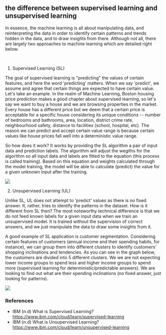 ## the difference between supervised learning and unsupervised learning

In essence, the machine learning is all about manipulating data, and reinterpreting the data in order to identify certain patterns and trends hidden in the data, and to draw insights from there. Although not all, there are largely two approaches to machine learning which are detailed right below. 

<br>

1) Supervised Learning (SL)

The goal of supervised learning is "predicting" the values of certain features, and here the word 'predicting' matters. When we say 'predict', we assume and agree that certain things are expected to have certain value. Let's take an example. In the realm of Machine Learning, Boston housing price prediction makes a good chapter about supervised learning, so let's say we want to buy a house and we are browsing properties in the market. Every house has a different price but we deem that a certain price is acceptable for a specific house considering its unique conditions -- number of bedrooms and bathrooms, area, location, district crime rate, neighbourhood safety, distance to facilities (school, hospital, etc). The reason we can predict and accept certain value range is because certain values like house prices fall well into a deterministic value range. 

So how does it work? It works by providing the SL algorithm a pair of input data and prediction labels. The algorithm will adjust the wegiths for the algorithm so all input data and labels are fitted to the equation (this process is called training). Based on this equation and weights calculated through the model training, the model will be able to calculate (predict) the value for a given unknown input after the training. 

<img src="https://github.com/deep-woods/UNI-2022-4407-12-Machine-Learning/blob/main/images/Unit_1_Supervised_learning__linear_regression.png" />

<br>

2) Unsupervised Learning (UL)

Unlike SL, UL does not attempt to 'predict' values as there is no fixed answer. It, rather, tries to identify the patterns in the dataset. How is it different from SL then? The most noteworthy technical difference is that we do not feed known labels for a given input data when we train an unsupervised model. It is trained without the supervision of correct answers, and we just manipulate the data to draw some insights from it.

A good example of SL application is customer segmentation. Considering certain features of customers (annual income and their spending habits, for instance), we can group them into different clusters to identify customers' shopping inclinations and tendencies. As you can see in the graph below, the customers are divided into 5 different clusters. We we are not expecting lower income groups to spend less and higher income groups to spend more (supervised learning for deterministic/predictable answers). We are looking to find out what are their spending inclinations (no fixed answer, just looking for patterns).

<img src="https://github.com/deep-woods/UNI-2022-4407-12-Machine-Learning/blob/main/images/Unit_1_Unsupervised_learning__clustering.png" />

<br>

### References

  - IBM (n.d) What is Supervised Learning? https://www.ibm.com/cloud/learn/supervised-learning
  - IBM (n.d) What is Unsupervised Learning? https://www.ibm.com/cloud/learn/unsupervised-learning
